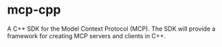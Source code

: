# mcp-cpp
A C++ SDK for the Model Context Protocol (MCP). The SDK will provide a framework for creating MCP servers and clients in C++.

